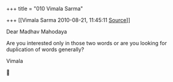 +++
title = "010 Vimala Sarma"

+++
[[Vimala Sarma	2010-08-21, 11:45:11 [Source](https://groups.google.com/g/samskrita/c/DREIPSeT8oI)]]



Dear Madhav Mahodaya

Are you interested only in those two words or are you looking for duplication of words generally?

Vimala



